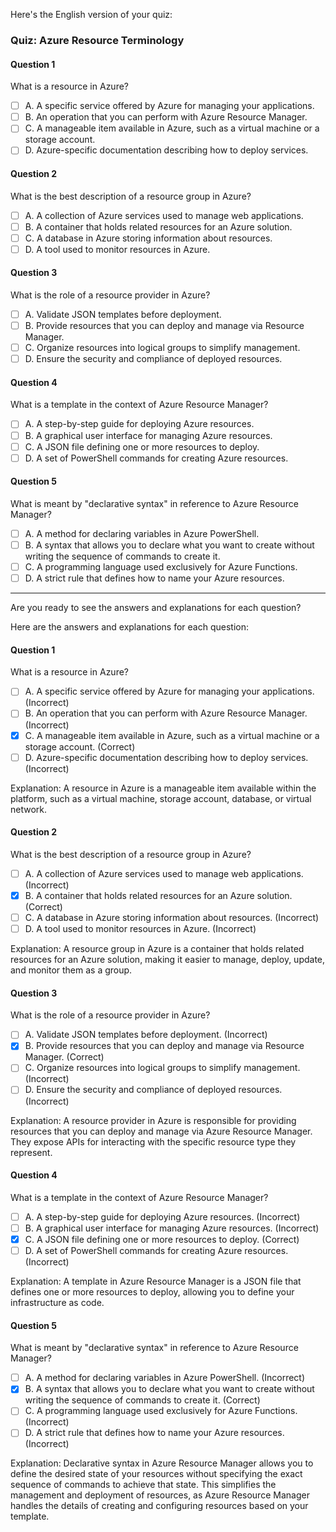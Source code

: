 Here's the English version of your quiz:

### Quiz: Azure Resource Terminology

#### Question 1
What is a resource in Azure?

- [ ] A. A specific service offered by Azure for managing your applications.
- [ ] B. An operation that you can perform with Azure Resource Manager.
- [ ] C. A manageable item available in Azure, such as a virtual machine or a storage account.
- [ ] D. Azure-specific documentation describing how to deploy services.

#### Question 2
What is the best description of a resource group in Azure?

- [ ] A. A collection of Azure services used to manage web applications.
- [ ] B. A container that holds related resources for an Azure solution.
- [ ] C. A database in Azure storing information about resources.
- [ ] D. A tool used to monitor resources in Azure.

#### Question 3
What is the role of a resource provider in Azure?

- [ ] A. Validate JSON templates before deployment.
- [ ] B. Provide resources that you can deploy and manage via Resource Manager.
- [ ] C. Organize resources into logical groups to simplify management.
- [ ] D. Ensure the security and compliance of deployed resources.

#### Question 4
What is a template in the context of Azure Resource Manager?

- [ ] A. A step-by-step guide for deploying Azure resources.
- [ ] B. A graphical user interface for managing Azure resources.
- [ ] C. A JSON file defining one or more resources to deploy.
- [ ] D. A set of PowerShell commands for creating Azure resources.

#### Question 5
What is meant by "declarative syntax" in reference to Azure Resource Manager?

- [ ] A. A method for declaring variables in Azure PowerShell.
- [ ] B. A syntax that allows you to declare what you want to create without writing the sequence of commands to create it.
- [ ] C. A programming language used exclusively for Azure Functions.
- [ ] D. A strict rule that defines how to name your Azure resources.

---

Are you ready to see the answers and explanations for each question?

Here are the answers and explanations for each question:

#### Question 1
What is a resource in Azure?

- [ ] A. A specific service offered by Azure for managing your applications. (Incorrect)
- [ ] B. An operation that you can perform with Azure Resource Manager. (Incorrect)
- [x] C. A manageable item available in Azure, such as a virtual machine or a storage account. (Correct)
- [ ] D. Azure-specific documentation describing how to deploy services. (Incorrect)

Explanation: A resource in Azure is a manageable item available within the platform, such as a virtual machine, storage account, database, or virtual network.

#### Question 2
What is the best description of a resource group in Azure?

- [ ] A. A collection of Azure services used to manage web applications. (Incorrect)
- [x] B. A container that holds related resources for an Azure solution. (Correct)
- [ ] C. A database in Azure storing information about resources. (Incorrect)
- [ ] D. A tool used to monitor resources in Azure. (Incorrect)

Explanation: A resource group in Azure is a container that holds related resources for an Azure solution, making it easier to manage, deploy, update, and monitor them as a group.

#### Question 3
What is the role of a resource provider in Azure?

- [ ] A. Validate JSON templates before deployment. (Incorrect)
- [x] B. Provide resources that you can deploy and manage via Resource Manager. (Correct)
- [ ] C. Organize resources into logical groups to simplify management. (Incorrect)
- [ ] D. Ensure the security and compliance of deployed resources. (Incorrect)

Explanation: A resource provider in Azure is responsible for providing resources that you can deploy and manage via Azure Resource Manager. They expose APIs for interacting with the specific resource type they represent.

#### Question 4
What is a template in the context of Azure Resource Manager?

- [ ] A. A step-by-step guide for deploying Azure resources. (Incorrect)
- [ ] B. A graphical user interface for managing Azure resources. (Incorrect)
- [x] C. A JSON file defining one or more resources to deploy. (Correct)
- [ ] D. A set of PowerShell commands for creating Azure resources. (Incorrect)

Explanation: A template in Azure Resource Manager is a JSON file that defines one or more resources to deploy, allowing you to define your infrastructure as code.

#### Question 5
What is meant by "declarative syntax" in reference to Azure Resource Manager?

- [ ] A. A method for declaring variables in Azure PowerShell. (Incorrect)
- [x] B. A syntax that allows you to declare what you want to create without writing the sequence of commands to create it. (Correct)
- [ ] C. A programming language used exclusively for Azure Functions. (Incorrect)
- [ ] D. A strict rule that defines how to name your Azure resources. (Incorrect)

Explanation: Declarative syntax in Azure Resource Manager allows you to define the desired state of your resources without specifying the exact sequence of commands to achieve that state. This simplifies the management and deployment of resources, as Azure Resource Manager handles the details of creating and configuring resources based on your template.